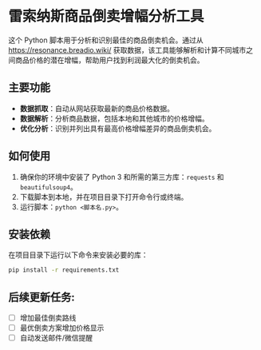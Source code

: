 # 雷索纳斯商品倒卖增幅分析工具

这个 Python 脚本用于分析和识别最佳的商品倒卖机会。通过从 https://resonance.breadio.wiki/ 获取数据，该工具能够解析和计算不同城市之间商品价格的潜在增幅，帮助用户找到利润最大化的倒卖机会。

## 主要功能

- **数据抓取**：自动从网站获取最新的商品价格数据。
- **数据解析**：分析商品数据，包括本地和其他城市的价格增幅。
- **优化分析**：识别并列出具有最高价格增幅差异的商品倒卖机会。

## 如何使用

1. 确保你的环境中安装了 Python 3 和所需的第三方库：`requests` 和 `beautifulsoup4`。
2. 下载脚本到本地，并在项目目录下打开命令行或终端。
3. 运行脚本：`python <脚本名.py>`。

## 安装依赖

在项目目录下运行以下命令来安装必要的库：

```bash
pip install -r requirements.txt
```


## 后续更新任务:
- [ ] 增加最佳倒卖路线
- [ ] 最优倒卖方案增加价格显示
- [ ] 自动发送邮件/微信提醒
